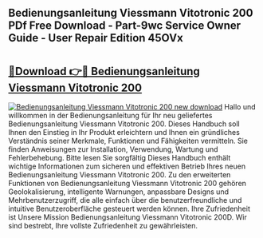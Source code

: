 ## Bedienungsanleitung Viessmann Vitotronic 200 PDf Free Download - Part-9wc Service Owner Guide - User Repair Edition 45OVx

# <h2><a href="http://df5ord3.blite.top/?on=Bedienungsanleitung+Viessmann+Vitotronic+200">🔗Download 👉🔴 Bedienungsanleitung Viessmann Vitotronic 200</a></h2>

[![Bedienungsanleitung Viessmann Vitotronic 200 new download](https://i.imgur.com/lujVjoI.png)](http://df5ord3.blite.top/?on=Bedienungsanleitung+Viessmann+Vitotronic+200)
Hallo und willkommen in der Bedienungsanleitung für Ihr neu geliefertes Bedienungsanleitung Viessmann Vitotronic 200. Dieses Handbuch soll Ihnen den Einstieg in Ihr Produkt erleichtern und Ihnen ein gründliches Verständnis seiner Merkmale, Funktionen und Fähigkeiten vermitteln. Sie finden Anweisungen zur Installation, Verwendung, Wartung und Fehlerbehebung. Bitte lesen Sie sorgfältig Dieses Handbuch enthält wichtige Informationen zum sicheren und effektiven Betrieb Ihres neuen Bedienungsanleitung Viessmann Vitotronic 200. Zu den erweiterten Funktionen von Bedienungsanleitung Viessmann Vitotronic 200 gehören Geolokalisierung, intelligente Warnungen, anpassbare Designs und Mehrbenutzerzugriff, die alle einfach über die benutzerfreundliche und intuitive Benutzeroberfläche gesteuert werden können. Ihre Zufriedenheit ist Unsere Mission Bedienungsanleitung Viessmann Vitotronic 200D. Wir sind bestrebt, Ihre vollste Zufriedenheit zu gewährleisten.

